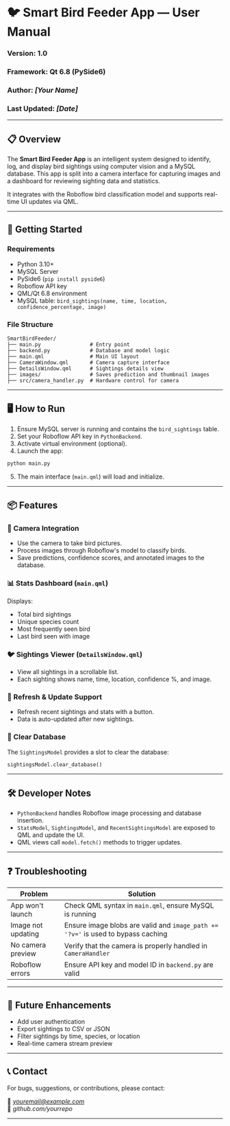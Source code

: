 
# 🐦 Smart Bird Feeder App — User Manual

### Version: 1.0  
### Framework: Qt 6.8 (PySide6)  
### Author: *[Your Name]*  
### Last Updated: *[Date]*

---

## 📋 Overview

The **Smart Bird Feeder App** is an intelligent system designed to identify, log, and display bird sightings using computer vision and a MySQL database. This app is split into a camera interface for capturing images and a dashboard for reviewing sighting data and statistics.

It integrates with the Roboflow bird classification model and supports real-time UI updates via QML.

---

## 🚀 Getting Started

### Requirements

- Python 3.10+  
- MySQL Server  
- PySide6 (`pip install pyside6`)  
- Roboflow API key  
- QML/Qt 6.8 environment  
- MySQL table: `bird_sightings(name, time, location, confidence_percentage, image)`

### File Structure

```
SmartBirdFeeder/
├── main.py                # Entry point
├── backend.py             # Database and model logic
├── main.qml               # Main UI layout
├── CameraWindow.qml       # Camera capture interface
├── DetailsWindow.qml      # Sightings details view
├── images/                # Saves prediction and thumbnail images
├── src/camera_handler.py  # Hardware control for camera
```

---

## 🖥️ How to Run

1. Ensure MySQL server is running and contains the `bird_sightings` table.
2. Set your Roboflow API key in `PythonBackend`.
3. Activate virtual environment (optional).
4. Launch the app:
```bash
python main.py
```
5. The main interface (`main.qml`) will load and initialize.

---

## 📦 Features

### 📸 Camera Integration
- Use the camera to take bird pictures.
- Process images through Roboflow's model to classify birds.
- Save predictions, confidence scores, and annotated images to the database.

### 📊 Stats Dashboard (`main.qml`)
Displays:
- Total bird sightings  
- Unique species count  
- Most frequently seen bird  
- Last bird seen with image  

### 🐦 Sightings Viewer (`DetailsWindow.qml`)
- View all sightings in a scrollable list.
- Each sighting shows name, time, location, confidence %, and image.

### 🔁 Refresh & Update Support
- Refresh recent sightings and stats with a button.
- Data is auto-updated after new sightings.

### 🧹 Clear Database
The `SightingsModel` provides a slot to clear the database:
```python
sightingsModel.clear_database()
```

---

## 🛠️ Developer Notes

- `PythonBackend` handles Roboflow image processing and database insertion.
- `StatsModel`, `SightingsModel`, and `RecentSightingsModel` are exposed to QML and update the UI.
- QML views call `model.fetch()` methods to trigger updates.

---

## ❓ Troubleshooting

| Problem | Solution |
|---------|----------|
| App won't launch | Check QML syntax in `main.qml`, ensure MySQL is running |
| Image not updating | Ensure image blobs are valid and `image_path += '?v='` is used to bypass caching |
| No camera preview | Verify that the camera is properly handled in `CameraHandler` |
| Roboflow errors | Ensure API key and model ID in `backend.py` are valid |

---

## 🧪 Future Enhancements

- Add user authentication
- Export sightings to CSV or JSON
- Filter sightings by time, species, or location
- Real-time camera stream preview

---

## 📞 Contact

For bugs, suggestions, or contributions, please contact:

📧 *youremail@example.com*  
🔗 *github.com/yourrepo*

---
